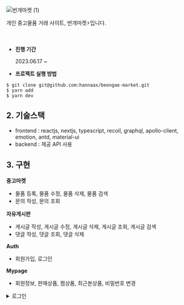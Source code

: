 ![번개마켓 (1)](https://github.com/hannaax/beongae-market/assets/111215320/360285bb-d565-4eac-b872-8d3950e672dc)

개인 중고물품 거래 사이트, 번개마켓⚡입니다.

<br>

- **진행 기간**
    
    2023.06.17 ~
    
- **프로젝트 실행 방법**

```
$ git clone git@github.com:hannaax/beongae-market.git
$ yarn add
$ yarn dev
```

## 2. 기술스택

- frontend : reactjs, nextjs, typescript, recoil, graphql, apollo-client, emotion, antd, material-ui
- backend : 제공 API 사용

## 3. 구현

**중고마켓**

- 물품 등록, 물품 수정, 물품 삭제, 물품 검색
- 문의 작성, 문의 조회

**자유게시판**

- 게시글 작성, 게시글 수정, 게시글 삭제, 게시글 조회, 게시글 검색
- 댓글 작성, 댓글 조회, 댓글 삭제

**Auth**

- 회원가입, 로그인



**Mypage**

- 회원정보, 판매상품, 찜상품, 최근본상품, 비밀번호 변경

<details>
<summary>로그인</summary>
<div markdown="1">
<img src="https://user-images.githubusercontent.com/111215320/281983368-81bc7c25-901e-4979-83e6-8daab3faf2fc.gif"/>
</details>
</div>
</details>





